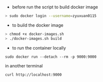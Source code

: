- before run the script to build docker image

```bash
> sudo docker login --username=zyuxuan0115
```

- to build the docker image
	
```bash
> chmod +x docker-images.sh
> ./docker-images.sh build 

```

- to run the container locally
```
sudo docker run --detach --rm -p 9000:9000 
```
in another terminal 
```
curl http://localhost:9000
```
